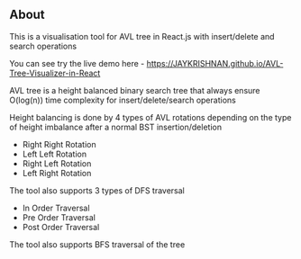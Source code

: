 ## About

This is a visualisation tool for AVL tree in React.js with insert/delete and search operations

You can see try the live demo here - https://JAYKRISHNAN.github.io/AVL-Tree-Visualizer-in-React

AVL tree is a height balanced binary search tree that always ensure O(log(n)) time complexity for insert/delete/search operations

Height balancing is done by 4 types of AVL rotations depending on the type of height imbalance after a normal BST insertion/deletion

- Right Right Rotation
- Left Left Rotation
- Right Left Rotation
- Left Right Rotation

The tool also supports 3 types of DFS traversal

- In Order Traversal
- Pre Order Traversal
- Post Order Traversal

The tool also supports BFS traversal of the tree

